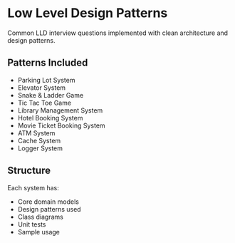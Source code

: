 # Low Level Design Patterns

Common LLD interview questions implemented with clean architecture and design patterns.

## Patterns Included
- Parking Lot System
- Elevator System  
- Snake & Ladder Game
- Tic Tac Toe Game
- Library Management System
- Hotel Booking System
- Movie Ticket Booking System
- ATM System
- Cache System
- Logger System

## Structure
Each system has:
- Core domain models
- Design patterns used
- Class diagrams
- Unit tests
- Sample usage 